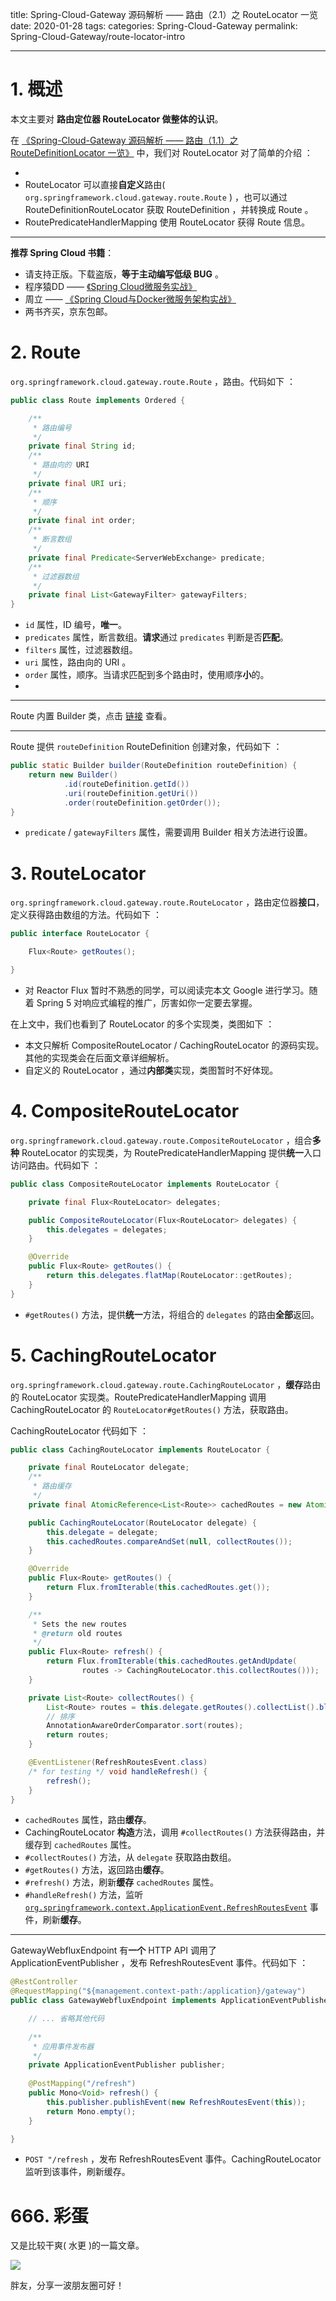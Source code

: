 title: Spring-Cloud-Gateway 源码解析 —— 路由（2.1）之 RouteLocator 一览
date: 2020-01-28
tags:
categories: Spring-Cloud-Gateway
permalink: Spring-Cloud-Gateway/route-locator-intro

---

# 1. 概述

本文主要对 **路由定位器 RouteLocator 做整体的认识**。

在 [《Spring-Cloud-Gateway 源码解析 —— 路由（1.1）之 RouteDefinitionLocator 一览》](http://www.iocoder.cn/Spring-Cloud-Gateway/route-definition-locator-intro/?self) 中，我们对 RouteLocator 对了简单的介绍 ：

* [](http://www.iocoder.cn/images/Spring-Cloud-Gateway/2020_01_10/01.png)
* RouteLocator 可以直接**自定义**路由( `org.springframework.cloud.gateway.route.Route` ) ，也可以通过 RouteDefinitionRouteLocator 获取 RouteDefinition ，并转换成 Route 。 
* RoutePredicateHandlerMapping 使用 RouteLocator 获得 Route 信息。

-------

**推荐 Spring Cloud 书籍**：

* 请支持正版。下载盗版，**等于主动编写低级 BUG** 。
* 程序猿DD —— [《Spring Cloud微服务实战》](https://union-click.jd.com/jdc?d=505Twi)
* 周立 —— [《Spring Cloud与Docker微服务架构实战》](https://union-click.jd.com/jdc?d=k3sAaK)
* 两书齐买，京东包邮。

# 2. Route

`org.springframework.cloud.gateway.route.Route` ，路由。代码如下 ：

```Java
public class Route implements Ordered {

    /**
     * 路由编号
     */
	private final String id;
    /**
     * 路由向的 URI
     */
	private final URI uri;
    /**
     * 顺序
     */
	private final int order;
    /**
     * 断言数组
     */
	private final Predicate<ServerWebExchange> predicate;
    /**
     * 过滤器数组
     */
	private final List<GatewayFilter> gatewayFilters;
}
```

* `id` 属性，ID 编号，**唯一**。
* `predicates` 属性，断言数组。**请求**通过 `predicates` 判断是否**匹配**。
* `filters` 属性，过滤器数组。
* `uri` 属性，路由向的 URI 。
* `order` 属性，顺序。当请求匹配到多个路由时，使用顺序**小**的。
* [](http://www.iocoder.cn/images/Spring-Cloud-Gateway/2020_01_10/03.png)

-------

Route 内置 Builder 类，点击 [链接](https://github.com/YunaiV/spring-cloud-gateway/blob/382a4cd98fbb8ac53a83a5559bacb0f885838074/spring-cloud-gateway-core/src/main/java/org/springframework/cloud/gateway/route/Route.java#L67) 查看。

 -------

Route 提供 `routeDefinition` RouteDefinition 创建对象，代码如下 ：

```Java
public static Builder builder(RouteDefinition routeDefinition) {
	return new Builder()
			.id(routeDefinition.getId())
			.uri(routeDefinition.getUri())
			.order(routeDefinition.getOrder());
}
```

* `predicate` / `gatewayFilters` 属性，需要调用 Builder 相关方法进行设置。

# 3. RouteLocator

`org.springframework.cloud.gateway.route.RouteLocator` ，路由定位器**接口**，定义获得路由数组的方法。代码如下 ：

```Java
public interface RouteLocator {

	Flux<Route> getRoutes();

}
```

* 对 Reactor Flux 暂时不熟悉的同学，可以阅读完本文 Google 进行学习。随着 Spring 5 对响应式编程的推广，厉害如你一定要去掌握。

在上文中，我们也看到了 RouteLocator 的多个实现类，类图如下 ：

[](http://www.iocoder.cn/images/Spring-Cloud-Gateway/2020_01_28/01.png)

* 本文只解析 CompositeRouteLocator / CachingRouteLocator 的源码实现。其他的实现类会在后面文章详细解析。
* 自定义的 RouteLocator ，通过**内部类**实现，类图暂时不好体现。

# 4. CompositeRouteLocator

`org.springframework.cloud.gateway.route.CompositeRouteLocator` ，组合**多种** RouteLocator 的实现类，为 RoutePredicateHandlerMapping 提供**统一**入口访问路由。代码如下 ：

```Java
public class CompositeRouteLocator implements RouteLocator {

	private final Flux<RouteLocator> delegates;

	public CompositeRouteLocator(Flux<RouteLocator> delegates) {
		this.delegates = delegates;
	}

	@Override
	public Flux<Route> getRoutes() {
		return this.delegates.flatMap(RouteLocator::getRoutes);
	}
}
```

* `#getRoutes()` 方法，提供**统一**方法，将组合的 `delegates` 的路由**全部**返回。

# 5. CachingRouteLocator

`org.springframework.cloud.gateway.route.CachingRouteLocator` ，**缓存**路由的 RouteLocator 实现类。RoutePredicateHandlerMapping 调用 CachingRouteLocator 的 `RouteLocator#getRoutes()` 方法，获取路由。


CachingRouteLocator 代码如下 ：

```Java
public class CachingRouteLocator implements RouteLocator {

	private final RouteLocator delegate;
    /**
     * 路由缓存
     */
	private final AtomicReference<List<Route>> cachedRoutes = new AtomicReference<>();

	public CachingRouteLocator(RouteLocator delegate) {
		this.delegate = delegate;
		this.cachedRoutes.compareAndSet(null, collectRoutes());
	}

	@Override
	public Flux<Route> getRoutes() {
		return Flux.fromIterable(this.cachedRoutes.get());
	}

	/**
	 * Sets the new routes
	 * @return old routes
	 */
	public Flux<Route> refresh() {
		return Flux.fromIterable(this.cachedRoutes.getAndUpdate(
				routes -> CachingRouteLocator.this.collectRoutes()));
	}

	private List<Route> collectRoutes() {
		List<Route> routes = this.delegate.getRoutes().collectList().block();
		// 排序
		AnnotationAwareOrderComparator.sort(routes);
		return routes;
	}

	@EventListener(RefreshRoutesEvent.class)
    /* for testing */ void handleRefresh() {
        refresh();
    }
}
```

* `cachedRoutes` 属性，路由**缓存**。
* CachingRouteLocator **构造**方法，调用 `#collectRoutes()` 方法获得路由，并缓存到 `cachedRoutes` 属性。
* `#collectRoutes()` 方法，从 `delegate` 获取路由数组。
* `#getRoutes()` 方法，返回路由**缓存**。
* `#refresh()` 方法，刷新**缓存** `cachedRoutes` 属性。
* `#handleRefresh()` 方法，监听 [`org.springframework.context.ApplicationEvent.RefreshRoutesEvent`](https://github.com/YunaiV/spring-cloud-gateway/blob/382a4cd98fbb8ac53a83a5559bacb0f885838074/spring-cloud-gateway-core/src/main/java/org/springframework/cloud/gateway/route/RefreshRoutesEvent.java) 事件，刷新**缓存**。

-------

GatewayWebfluxEndpoint 有**一个** HTTP API 调用了 ApplicationEventPublisher ，发布 RefreshRoutesEvent 事件。代码如下 ：

```Java
@RestController
@RequestMapping("${management.context-path:/application}/gateway")
public class GatewayWebfluxEndpoint implements ApplicationEventPublisherAware {

    // ... 省略其他代码
    
    /**
     * 应用事件发布器
     */
	private ApplicationEventPublisher publisher;
	
	@PostMapping("/refresh")
	public Mono<Void> refresh() {
	    this.publisher.publishEvent(new RefreshRoutesEvent(this));
		return Mono.empty();
	}

}
```

* `POST "/refresh` ，发布 RefreshRoutesEvent 事件。CachingRouteLocator 监听到该事件，刷新缓存。

# 666. 彩蛋

又是比较干爽( 水更 )的一篇文章。

![](http://www.iocoder.cn/images/Spring-Cloud-Gateway/2020_01_28/02.png)

胖友，分享一波朋友圈可好！



